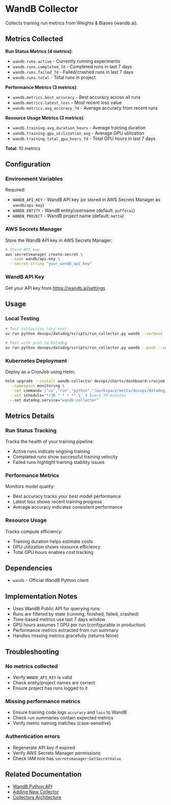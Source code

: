 # WandB Collector

Collects training run metrics from Weights & Biases (wandb.ai).

## Metrics Collected

**Run Status Metrics (4 metrics)**:
- `wandb.runs.active` - Currently running experiments
- `wandb.runs.completed_7d` - Completed runs in last 7 days
- `wandb.runs.failed_7d` - Failed/crashed runs in last 7 days
- `wandb.runs.total` - Total runs in project

**Performance Metrics (3 metrics)**:
- `wandb.metrics.best_accuracy` - Best accuracy across all runs
- `wandb.metrics.latest_loss` - Most recent loss value
- `wandb.metrics.avg_accuracy_7d` - Average accuracy from recent runs

**Resource Usage Metrics (3 metrics)**:
- `wandb.training.avg_duration_hours` - Average training duration
- `wandb.training.gpu_utilization_avg` - Average GPU utilization
- `wandb.training.total_gpu_hours_7d` - Total GPU hours in last 7 days

**Total**: 10 metrics

## Configuration

### Environment Variables

Required:
- `WANDB_API_KEY` - WandB API key (or stored in AWS Secrets Manager as `wandb/api-key`)
- `WANDB_ENTITY` - WandB entity/username (default: `pufferai`)
- `WANDB_PROJECT` - WandB project name (default: `metta`)

### AWS Secrets Manager

Store the WandB API key in AWS Secrets Manager:

```bash
# Store API key
aws secretsmanager create-secret \
  --name wandb/api-key \
  --secret-string "your_wandb_api_key"
```

### WandB API Key

Get your API key from https://wandb.ai/settings

## Usage

### Local Testing

```bash
# Test collection (dry run)
uv run python devops/datadog/scripts/run_collector.py wandb --verbose

# Test with push to Datadog
uv run python devops/datadog/scripts/run_collector.py wandb --push --verbose
```

### Kubernetes Deployment

Deploy as a CronJob using Helm:

```bash
helm upgrade --install wandb-collector devops/charts/dashboard-cronjob \
  --namespace monitoring \
  --set command='["uv","run","python","/workspace/metta/devops/datadog/scripts/run_collector.py","wandb","--push"]' \
  --set schedule="*/30 * * * *" \  # Every 30 minutes
  --set datadog.service="wandb-collector"
```

## Metrics Details

### Run Status Tracking

Tracks the health of your training pipeline:
- Active runs indicate ongoing training
- Completed runs show successful training velocity
- Failed runs highlight training stability issues

### Performance Metrics

Monitors model quality:
- Best accuracy tracks your best model performance
- Latest loss shows recent training progress
- Average accuracy indicates consistent performance

### Resource Usage

Tracks compute efficiency:
- Training duration helps estimate costs
- GPU utilization shows resource efficiency
- Total GPU hours enables cost tracking

## Dependencies

- `wandb` - Official WandB Python client

## Implementation Notes

- Uses WandB Public API for querying runs
- Runs are filtered by state (running, finished, failed, crashed)
- Time-based metrics use last 7 days window
- GPU hours assumes 1 GPU per run (configurable in production)
- Performance metrics extracted from run summary
- Handles missing metrics gracefully (returns None)

## Troubleshooting

### No metrics collected

- Verify `WANDB_API_KEY` is valid
- Check entity/project names are correct
- Ensure project has runs logged to it

### Missing performance metrics

- Ensure training code logs `accuracy` and `loss` to WandB
- Check run summaries contain expected metrics
- Verify metric naming matches (case-sensitive)

### Authentication errors

- Regenerate API key if expired
- Verify AWS Secrets Manager permissions
- Check IAM role has `secretsmanager:GetSecretValue`

## Related Documentation

- [WandB Python API](https://docs.wandb.ai/ref/python/public-api/)
- [Adding New Collector](../../docs/ADDING_NEW_COLLECTOR.md)
- [Collectors Architecture](../../docs/COLLECTORS_ARCHITECTURE.md)
